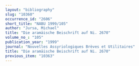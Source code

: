 ```yaml
---
layout: "bibliography"
slug: "10360"
occurrence_id: "2606"
short_title: "NABU 1999/105"
author: "Jursa, Michael"
title: "Die aramäische Beischrift auf Ni. 2670"
volume_no_: "105"
publication_year: "1999"
journal: "Nouvelles Assyriologiques Brèves et Utilitaires"
title: "Die aramäische Beischrift auf Ni. 2670"
previous_item: "10363"
---
```

